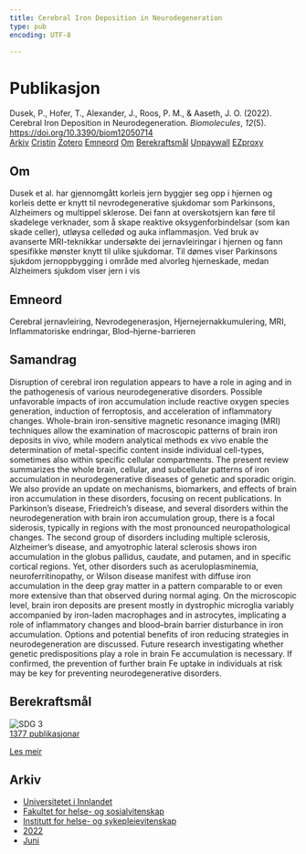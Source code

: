```yaml
---
title: Cerebral Iron Deposition in Neurodegeneration
type: pub
encoding: UTF-8

---
```

<h1>Publikasjon</h1>
<article id="csl-bib-container-V6GA6CL6" class="csl-bib-container">
  <div class="csl-bib-body"> <div class="csl-entry">Dusek, P., Hofer, T., Alexander, J., Roos, P. M., &#38; Aaseth, J. O. (2022). Cerebral Iron Deposition in Neurodegeneration. <i>Biomolecules</i>, <i>12</i>(5). <a href="https://doi.org/10.3390/biom12050714">https://doi.org/10.3390/biom12050714</a></div> </div>
  <div class="csl-bib-buttons">
    <a href="#taxonomy-article-V6GA6CL6" alt="archive" class="csl-bib-button">Arkiv</a>
    <a href="https://app.cristin.no/results/show.jsf?id=2028777" alt="Cristin" class="csl-bib-button">Cristin</a>
    <a href="http://zotero.org/groups/5881554/items/V6GA6CL6" alt="Zotero" class="csl-bib-button">Zotero</a>
    <a href="#keywords-article-V6GA6CL6" alt="keywords" class="csl-bib-button">Emneord</a>
    <a href="#about-article-V6GA6CL6" alt="about_pub" class="csl-bib-button">Om</a>
    <a href="#sdg-article-V6GA6CL6" alt="sdg" class="csl-bib-button">Berekraftsmål</a>
    <a href="https://www.mdpi.com/2218-273X/12/5/714/pdf?version=1652785930" alt="Unpaywall" class="csl-bib-button">Unpaywall</a>
    <a href="https://www.mdpi.com/2218-273X/12/5/714/pdf?version=1652785930" alt="EZproxy" class="csl-bib-button">EZproxy</a>
  </div>
  <div id="csl-bib-meta-container-V6GA6CL6"></div>
</article>
<div id="csl-bib-meta-V6GA6CL6" class="csl-bib-meta">
  <article id="about-article-V6GA6CL6" class="about_pub-article">
    <h1>Om</h1>
    Dusek et al. har gjennomgått korleis jern byggjer seg opp i hjernen og korleis dette er knytt til nevrodegenerative sjukdomar som Parkinsons, Alzheimers og multippel sklerose. Dei fann at overskotsjern kan føre til skadelege verknader, som å skape reaktive oksygenforbindelsar (som kan skade celler), utløysa celledød og auka inflammasjon. Ved bruk av avanserte MRI-teknikkar undersøkte dei jernavleiringar i hjernen og fann spesifikke mønster knytt til ulike sjukdomar. Til dømes viser Parkinsons sjukdom jernoppbygging i område med alvorleg hjerneskade, medan Alzheimers sjukdom viser jern i vis
  </article>
  <article id="keywords-article-V6GA6CL6" class="keywords-article">
    <h1>Emneord</h1>
    Cerebral jernavleiring, Nevrodegenerasjon, Hjernejernakkumulering, MRI, Inflammatoriske endringar, Blod–hjerne-barrieren
  </article>
  <article id="abstract-article-V6GA6CL6" class="abstract-article">
    <h1>Samandrag</h1>
    Disruption of cerebral iron regulation appears to have a role in aging and in the pathogenesis of various neurodegenerative disorders. Possible unfavorable impacts of iron accumulation include reactive oxygen species generation, induction of ferroptosis, and acceleration of inflammatory changes. Whole-brain iron-sensitive magnetic resonance imaging (MRI) techniques allow the examination of macroscopic patterns of brain iron deposits in vivo, while modern analytical methods ex vivo enable the determination of metal-specific content inside individual cell-types, sometimes also within specific cellular compartments. The present review summarizes the whole brain, cellular, and subcellular patterns of iron accumulation in neurodegenerative diseases of genetic and sporadic origin. We also provide an update on mechanisms, biomarkers, and effects of brain iron accumulation in these disorders, focusing on recent publications. In Parkinson’s disease, Friedreich’s disease, and several disorders within the neurodegeneration with brain iron accumulation group, there is a focal siderosis, typically in regions with the most pronounced neuropathological changes. The second group of disorders including multiple sclerosis, Alzheimer’s disease, and amyotrophic lateral sclerosis shows iron accumulation in the globus pallidus, caudate, and putamen, and in specific cortical regions. Yet, other disorders such as aceruloplasminemia, neuroferritinopathy, or Wilson disease manifest with diffuse iron accumulation in the deep gray matter in a pattern comparable to or even more extensive than that observed during normal aging. On the microscopic level, brain iron deposits are present mostly in dystrophic microglia variably accompanied by iron-laden macrophages and in astrocytes, implicating a role of inflammatory changes and blood–brain barrier disturbance in iron accumulation. Options and potential benefits of iron reducing strategies in neurodegeneration are discussed. Future research investigating whether genetic predispositions play a role in brain Fe accumulation is necessary. If confirmed, the prevention of further brain Fe uptake in individuals at risk may be key for preventing neurodegenerative disorders.
  </article>
  <article id="sdg-article-V6GA6CL6" class="sdg-article">
    <h1>Berekraftsmål</h1>
    <div class="sdg-container"><div id="sdg3" class="sdg">
        <img src="{{< params subfolder >}}images/sdg/sdg03_nn.png" class="image" alt="SDG 3">
        <div class="sdg-overlay">
          <a href="{{< params subfolder >}}nn/archive/?sdg=3#archive" class="sdg-publication-count"><span>1377</span> publikasjonar</a>
          <p><a href="https://fn.no/om-fn/fns-baerekraftsmaal/god-helse-og-livskvalitet?lang=nno-NO" class="sdg-read-more">Les meir</a></p>
        </div>
      </div></div>
  </article>
  <article id="taxonomy-article-V6GA6CL6" class="taxonomy-article">
    <h1>Arkiv</h1>
    <ul>
      <li><a href="{{< params subfolder >}}nn/archive/?key=3DCRN523">Universitetet i Innlandet</a></li>
      <li><a href="{{< params subfolder >}}nn/archive/?key=IDKFS3MX">Fakultet for helse- og sosialvitenskap</a></li>
      <li><a href="{{< params subfolder >}}nn/archive/?key=GTV4ECMZ">Institutt for helse- og sykepleievitenskap</a></li>
      <li><a href="{{< params subfolder >}}nn/archive/?key=558P36BB">2022</a></li>
      <li><a href="{{< params subfolder >}}nn/archive/?key=X78LKUEA">Juni</a></li>
    </ul>
  </article>
</div>
